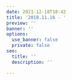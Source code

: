 ```yaml
---
date: 2021-12-18T18:42
title: '2018.11.16 - '
preview: ''
banner: ''
options:
  use_banner: false
  private: false
seo:
  title: ''
  description: ''

---
```

